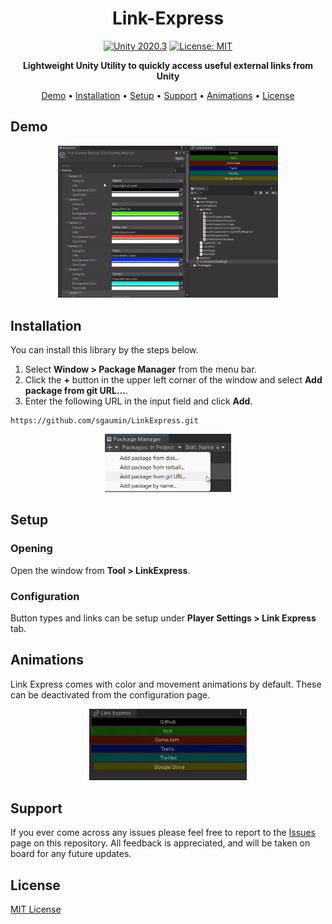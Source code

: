 <div align="center">

# Link-Express
[![Unity 2020.3](https://img.shields.io/badge/unity-2020.3%2B-blue.svg)](https://unity3d.com/get-unity/download)
[![License: MIT](https://img.shields.io/badge/License-MIT-brightgreen.svg)](https://github.com/sgaumin/AnimExpress/blob/main/LICENSE.md)

**Lightweight Unity Utility to quickly access useful external links from Unity**

[Demo](#demo) •
[Installation](#installation) •
[Setup](#setup) •
[Support](#support) •
[Animations](#animations) •
[License](#license)

</div>

## Demo
<p align="center">
  <img width="70%" src="Documentation/demo.gif" alt="Demo">
</p>

## Installation
You can install this library by the steps below.

1. Select **Window > Package Manager** from the menu bar.
2. Click the **+** button in the upper left corner of the window and select **Add package from git URL...**.
3. Enter the following URL in the input field and click **Add**.

```
https://github.com/sgaumin/LinkExpress.git
```

<p align="center">
  <img width="40%" src="Documentation/install.png" alt="Package Manager">
</p>


## Setup

### Opening
Open the window from **Tool > LinkExpress**.

### Configuration
Button types and links can be setup under **Player Settings > Link Express** tab.

## Animations
Link Express comes with color and movement animations by default. These can be deactivated from the configuration page. 

<p align="center">
  <img width="50%" src="Documentation/animation.gif" alt="Animation">
</p>

## Support

If you ever come across any issues please feel free to report to the [Issues](https://github.com/sgaumin/LinkExpress/issues) page on this repository. All feedback is appreciated, and will be
taken on board for any future updates. 

## License

[MIT License](https://github.com/sgaumin/LinkExpress/blob/main/LICENSE.md)
